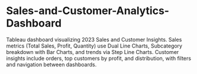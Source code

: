 # Sales-and-Customer-Analytics-Dashboard
Tableau dashboard visualizing 2023 Sales and Customer Insights. Sales metrics (Total Sales, Profit, Quantity) use Dual Line Charts, Subcategory breakdown with Bar Charts, and trends via Step Line Charts. Customer insights include orders, top customers by profit, and distribution, with filters and navigation between dashboards.
